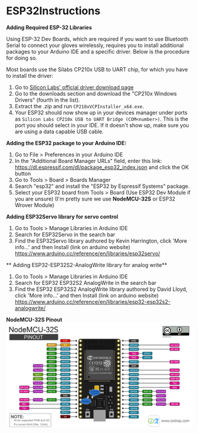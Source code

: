 # ESP32Instructions
**Adding Required ESP-32 Libraries**

Using ESP-32 Dev Boards, which are required if you want to use Bluetooth Serial to connect your gloves wirelessly, requires you to install additional packages to your Arduino IDE and a specific driver. Below is the procedure for doing so.

Most boards use the Silabs CP210x USB to UART chip, for which you have to install the driver:

1. Go to [Silicon Labs' official driver download page](https://www.silabs.com/developers/usb-to-uart-bridge-vcp-drivers)
2. Go to the downloads section and download the "CP210x Windows Drivers" (fourth in the list).
3. Extract the .zip and run `CP210xVCPInstaller_x64.exe`.
4. Your ESP32 should now show up in your devices manager under ports as `Silicon Labs CP210x USB to UART Bridge (COM<number>)`. This is the port you should select in your IDE. If it doesn't show up, make sure you are using a data capable USB cable.

**Adding the ESP32 package to your Arduino IDE:**

1. Go to File > Preferences in your Arduino IDE
2. In the "Additional Board Manager URLs" field, enter this link: https://dl.espressif.com/dl/package_esp32_index.json and click the OK button
3. Go to Tools > Board > Boards Manager
4. Search "esp32" and install the "ESP32 by Espressif Systems" package.
5. Select your ESP32 board from Tools > Board  (Use ESP32 Dev Module if you are unsure) (I'm pretty sure we use **NodeMCU-32S** or ESP32 Wrover Module)

**Adding ESP32Servo library for servo control**
1. Go to Tools > Manage Libraries in Arduino IDE
2. Search for ESP32Servo in the search bar
3. Find the ESP32Servo library authored by Kevin Harrington, click 'More info...' and then Install
(link on arduino website) https://www.arduino.cc/reference/en/libraries/esp32servo/

** Adding ESP32-ESP32S2-AnalogWrite library for analog write**
1. Go to Tools > Manage Libraries in Arduino IDE
2. Search for ESP32 ESP32S2 AnalogWrite in the search bar
3. Find the ESP32 ESP32S2 AnalogWrite library authored by David Lloyd, click 'More info...' and then Install
(link on arduino website) https://www.arduino.cc/reference/en/libraries/esp32-esp32s2-analogwrite/


**NodeMCU-32S Pinout**
![Screenshot](NodeMCU-32S_Pinout.png)
